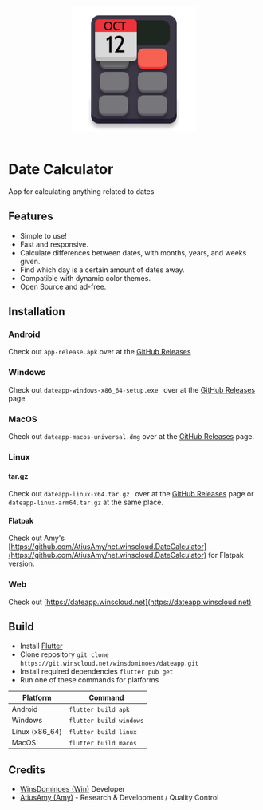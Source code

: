 <div align="center">
    <img src="assets/app_icons/icon.png" style="max-width: 100%; height: 250px" alt="Date Calculator Logo">
    <br /><br />
</div>

# Date Calculator
App for calculating anything related to dates

## Features
- Simple to use!
- Fast and responsive.
- Calculate differences between dates, with months, years, and weeks given.
- Find which day is a certain amount of dates away.
- Compatible with dynamic color themes.
- Open Source and ad-free.
    
## Installation
### Android
Check out `app-release.apk` over at the [GitHub Releases](https://github.com/WinsDominoes/dateapp/)
### Windows
Check out `dateapp-windows-x86_64-setup.exe ` over at the [GitHub Releases](https://github.com/WinsDominoes/dateapp/releases/) page. 
### MacOS
Check out `dateapp-macos-universal.dmg` over at the [GitHub Releases](https://github.com/WinsDominoes/dateapp/releases/) page. 
### Linux

#### tar.gz
Check out `dateapp-linux-x64.tar.gz ` over at the [GitHub Releases](https://github.com/WinsDominoes/dateapp/releases/) page or `dateapp-linux-arm64.tar.gz` at the same place.

#### Flatpak
Check out Amy's [https://github.com/AtiusAmy/net.winscloud.DateCalculator](https://github.com/AtiusAmy/net.winscloud.DateCalculator) for Flatpak version.

### Web
Check out [https://dateapp.winscloud.net](https://dateapp.winscloud.net)

## Build
- Install [Flutter](https://docs.flutter.dev/get-started/install)
- Clone repository `git clone https://git.winscloud.net/winsdominoes/dateapp.git`
- Install required dependencies `flutter pub get`
- Run one of these commands for platforms
  
| Platform       | Command                 |
|----------------|-------------------------|
| Android        | `flutter build apk`     |
| Windows        | `flutter build windows` |
| Linux (x86_64) | `flutter build linux`   |
| MacOS          | `flutter build macos`   |

## Credits
- [WinsDominoes (Win)](https://git.winscloud.net/winsdominoes) Developer
- [AtiusAmy (Amy)](https://github.com/AtiusAmy) - Research & Development / Quality Control
